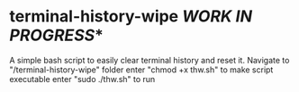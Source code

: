 # terminal-history-wipe *****WORK IN PROGRESS******
A simple bash script to easily clear terminal history and reset it.
Navigate to "/terminal-history-wipe" folder
enter "chmod +x thw.sh" to make script executable
enter "sudo ./thw.sh" to run
